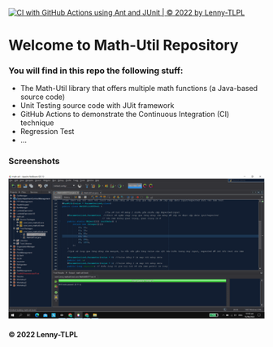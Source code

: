 [![CI with GitHub Actions using Ant and JUnit | © 2022 by Lenny-TLPL](https://github.com/Lenny-TLPL/math-util/actions/workflows/ci-junit.yml/badge.svg)](https://github.com/Lenny-TLPL/math-util/actions/workflows/ci-junit.yml)

# Welcome to Math-Util Repository 
### You will find in this repo the following stuff:
* The Math-Util library that offers multiple math functions (a Java-based source code)
* Unit Testing source code with JUit framework
* GitHub Actions to demonstrate the Continuous Integration (CI) technique
* Regression Test
* ...

### Screenshots
![DDT & TDD with JUnit](https://github.com/Lenny-TLPL/math-util/blob/main/images/DDTWithJUnit.png)

#### © 2022 Lenny-TLPL
